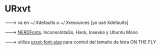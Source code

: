 # URxvt
---> va en ~/.Xdefaults o ~/.Xresources [yo usé Xdefaults]

---> [NERDFonts](https://www.nerdfonts.com/). InconsolotaGo, Hack, Iosevka y Ubuntu Mono

---> utiliza [urxvt-font-size](https://github.com/majutsushi/urxvt-font-size)
para control del tamaño de letra ON THE FLY
